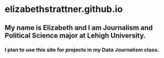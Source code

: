 # elizabethstrattner.github.io
## My name is **Elizabeth** and I am Journalism and Political Science major at Lehigh University. 
### I plan to use this site for projects in my Data Journalism class.
